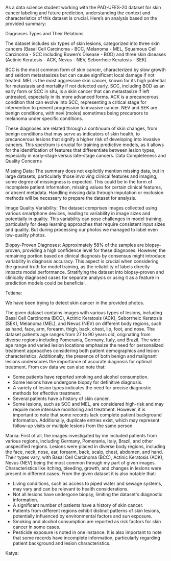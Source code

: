 As a data science student working with the PAD-UFES-20 dataset for skin cancer labeling and future prediction, understanding the context and characteristics of this dataset is crucial. Here’s an analysis based on the provided summary:

Diagnoses Types and Their Relations

The dataset includes six types of skin lesions, categorized into three skin cancers (Basal Cell Carcinoma - BCC, Melanoma - MEL, Squamous Cell Carcinoma - SCC including Bowen’s Disease - BOD) and three skin diseases (Actinic Keratosis - ACK, Nevus - NEV, Seborrheic Keratosis - SEK).

BCC is the most common form of skin cancer, characterized by slow growth and seldom metastasizes but can cause significant local damage if not treated.
MEL is the most aggressive skin cancer, known for its high potential for metastasis and mortality if not detected early.
SCC, including BOD as an early form or SCC in situ, is a skin cancer that can metastasize if left untreated, especially in its more advanced forms.
ACK is a precancerous condition that can evolve into SCC, representing a critical stage for intervention to prevent progression to invasive cancer.
NEV and SEK are benign conditions, with nevi (moles) sometimes being precursors to melanoma under specific conditions.

These diagnoses are related through a continuum of skin changes, from benign conditions that may serve as indicators of skin health, to precancerous lesions that signify a higher risk of developing into invasive cancers. This spectrum is crucial for training predictive models, as it allows for the identification of features that differentiate between lesion types, especially in early-stage versus late-stage cancers.
Data Completeness and Quality Concerns

Missing Data: The summary does not explicitly mention missing data, but in large datasets, particularly those involving clinical features and imaging, some degree of missingness is expected. This could be in the form of incomplete patient information, missing values for certain clinical features, or absent metadata. Handling missing data through imputation or exclusion methods will be necessary to prepare the dataset for analysis.

Image Quality Variability: The dataset comprises images collected using various smartphone devices, leading to variability in image sizes and potentially in quality. This variability can pose challenges in model training, particularly for deep learning approaches that require consistent input sizes and quality. But during processing our photos we managed to label even low-quality photos.

Biopsy-Proven Diagnoses: Approximately 58% of the samples are biopsy-proven, providing a high confidence level for these diagnoses. However, the remaining portion based on clinical diagnosis by consensus might introduce variability in diagnosis accuracy. This aspect is crucial when considering the ground truth for model training, as the reliability of labels directly impacts model performance. Stratifying the dataset into biopsy-proven and clinically diagnosed cases for separate analysis or using it as a feature in prediction models could be beneficial.


Tetiana:

We have been trying to detect skin cancer in the provided photos.

The given dataset contains images with various types of lesions, including Basal Cell Carcinoma (BCC), Actinic Keratosis (ACK), Seborrheic Keratosis (SEK), Melanoma (MEL), and Nevus (NEV) on different body regions, such as hand, face, arm, forearm, thigh, back, chest, lip, foot, and nose. 
The dataset patients age ranges from 27 to 90 years old, originating from diverse regions including Pomerania, Germany, Italy, and Brazil. The wide age range and varied lesion locations emphasize the need for personalized treatment approaches considering both patient demographics and lesion characteristics. Additionally, the presence of both benign and malignant lesions underscores the importance of accurate diagnosis for optimal treatment.
From csv data we can also note that:
-	Some patients have reported smoking and alcohol consumption. 
-	Some lesions have undergone biopsy for definitive diagnosis. 
-	A variety of lesion types indicates the need for precise diagnostic methods for effective treatment. 
-	Several patients have a history of skin cancer. 
-	Some lesions, such as SCC and MEL, are considered high-risk and may require more intensive monitoring and treatment.
However, it is important to note that some records lack complete patient background information. Additionally, duplicate entries exist, which may represent follow-up visits or multiple lesions from the same person.


Mariia:
First of all, the images investigated by me included patients from various regions, including Germany, Pomerania, Italy, Brazil, and other unspecified regions.
Lesions were placed in diverse body regions, including the face, neck, nose, ear, forearm, back, scalp, chest, abdomen, and hand. Their types vary, with Basal Cell Carcinoma (BCC), Actinic Keratosis (ACK), Nevus (NEV) being the most common through my part of given images. 
Characteristics like itching, bleeding, growth, and changes in lesions were present in different cases.
From the given dataset it is also notable that:
-	Living conditions, such as access to piped water and sewage systems, may vary and can be relevant to health considerations.
-	Not all lesions have undergone biopsy, limiting the dataset's diagnostic information.
-	A significant number of patients have a history of skin cancer.
-	Patients from different regions exhibit distinct patterns of skin lesions, potentially influenced by environmental factors and sun exposure.
-	Smoking and alcohol consumption are reported as risk factors for skin cancer in some cases.
-	Pesticide exposure is noted in one instance.
It is also important to note that some records have incomplete information, particularly regarding patient background and lesion characteristics. 

Katya:


